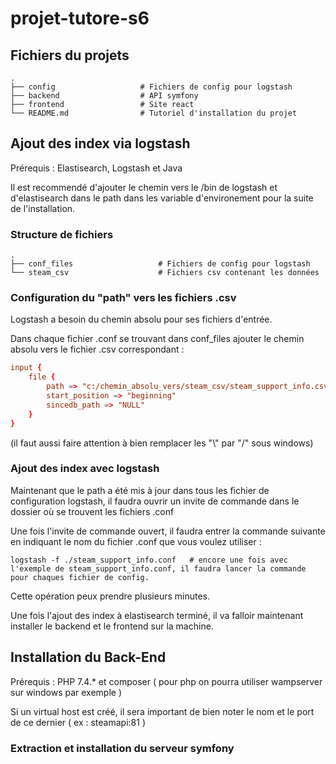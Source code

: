 # projet-tutore-s6

## Fichiers du projets

    .
    ├── config                   # Fichiers de config pour logstash
    ├── backend                  # API symfony
    ├── frontend                 # Site react
    └── README.md                # Tutoriel d'installation du projet


## Ajout des index via logstash

Prérequis : Elastisearch, Logstash et Java

Il est recommendé d'ajouter le chemin vers le /bin de logstash et d'elastisearch dans le path dans les variable d'environement pour la suite de l'installation.


### Structure de fichiers

    .
    ├── conf_files                   # Fichiers de config pour logstash
    └── steam_csv                    # Fichiers csv contenant les données


### Configuration du "path" vers les fichiers .csv

Logstash a besoin du chemin absolu pour ses fichiers d'entrée.

Dans chaque fichier .conf se trouvant dans conf_files ajouter le chemin absolu vers le fichier .csv correspondant :

```conf
input {
    file {
        path => "c:/chemin_absolu_vers/steam_csv/steam_support_info.csv" # exemple ici on pointe vers le fichier steam_support_info.csv
        start_position => "beginning"
        sincedb_path => "NULL"
    }
}
```

(il faut aussi faire attention à bien remplacer les "\\" par "/" sous windows)


### Ajout des index avec logstash

Maintenant que le path a été mis à jour dans tous les fichier de configuration logstash, il faudra ouvrir un invite de commande dans le dossier où se trouvent les fichiers .conf

Une fois l'invite de commande ouvert, il faudra entrer la commande suivante en indiquant le nom du fichier .conf que vous voulez utiliser :
```
logstash -f ./steam_support_info.conf   # encore une fois avec l'exemple de steam_support_info.conf, il faudra lancer la commande pour chaques fichier de config.
```

Cette opération peux prendre plusieurs minutes.

Une fois l'ajout des index à elastisearch terminé, il va falloir maintenant installer le backend et le frontend sur la machine.



## Installation du Back-End

Prérequis : PHP 7.4.* et composer ( pour php on pourra utiliser wampserver sur windows par exemple )

Si un virtual host est créé, il sera important de bien noter le nom et le port de ce dernier ( ex : steamapi:81 )

### Extraction et installation du serveur symfony



